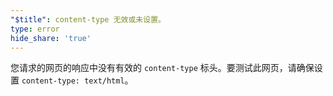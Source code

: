 ```yaml
---
"$title": content-type 无效或未设置。
type: error
hide_share: 'true'
---
```


您请求的网页的响应中没有有效的 `content-type` 标头。要测试此网页，请确保设置 `content-type: text/html`。
